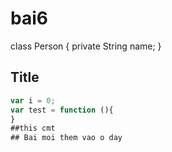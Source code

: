# bai6

class Person {
  private String name;
}
## Title

```javascript
var i = 0;
var test = function (){
}
##this cmt
## Bai moi them vao o day
```
